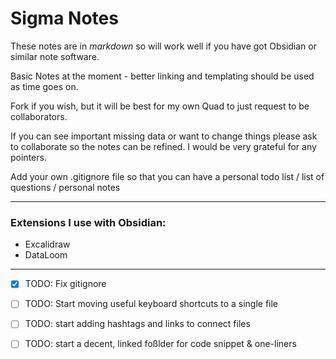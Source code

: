 # Sigma Notes

These notes are in _markdown_ so will work well if you have got Obsidian or similar note software.

Basic Notes at the moment - better linking and templating should be used as time goes on.

Fork if you wish, but it will be best for my own Quad to just request to be collaborators.

If you can see important missing data or want to change things please ask to collaborate so the notes can be refined. I would be very grateful for any pointers.

Add your own .gitignore file so that you can have a personal todo list / list of questions / personal notes
_________________________________

### Extensions I use with Obsidian:

- Excalidraw
- DataLoom


---

- [x] TODO: Fix gitignore
- [ ] TODO: Start moving useful keyboard shortcuts to a single file
- [ ] TODO: start adding hashtags and links to connect files
- [ ] TODO: start a decent, linked foßlder for code snippet & one-liners





